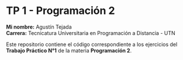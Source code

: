 # TP 1 - Programación 2

**Mi nombre:** Agustín Tejada  
**Carrera:** Tecnicatura Universitaria en Programación a Distancia - UTN  

Este repositorio contiene el código correspondiente a los ejercicios del **Trabajo Práctico N°1** de la materia **Programación 2**.  
